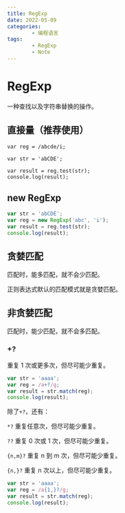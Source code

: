 ```yaml
---
title: RegExp
date: 2022-05-09
categories:
        - 编程语言
tags:
        - RegExp
        - Note
---
```


# RegExp

一种查找以及字符串替换的操作。

## 直接量（推荐使用）

```JS
var reg = /abcde/i;

var str = 'abCDE';

var result = reg.test(str);
console.log(result);
```

## new RegExp

```js
var str = 'abCDE';
var reg = new RegExp('abc', 'i');
var result = reg.test(str);
console.log(result);
```

## 贪婪匹配

匹配时，能多匹配，就不会少匹配。

正则表达式默认的匹配模式就是贪婪匹配。

## 非贪婪匹配

匹配时，能少匹配，就不会多匹配。

### +?

重复 1 次或更多次，但尽可能少重复。

```js
var str = 'aaaa';
var reg = /a+?/g;
var result = str.match(reg);
console.log(result);
```

除了`+?`，还有：

`*?` 重复任意次，但尽可能少重复。

`??` 重复 0 次或 1 次，但尽可能少重复。

`{n,m}?` 重复 n 到 m 次，但尽可能少重复。

`{n,}?` 重复 n 次以上，但尽可能少重复。

```js
var str = 'aaaa';
var reg = /a{1,}?/g;
var result = str.match(reg);
console.log(result);
```
